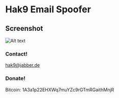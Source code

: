 # Hak9 Email Spoofer



## Screenshot
![Alt text](https://image.ibb.co/cAdBqe/mailer.png "EMAIL SPOOFER")


### Contact! 
hak9@jabber.de

### Donate! 
Bitcoin: 1A3a1p22EHXWq7muYZc9rGTmRGaithMnjR
